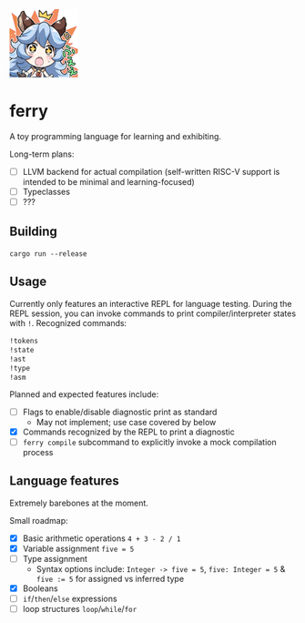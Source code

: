 ![ferry gbf fwee](img/Stamp57jp.png)

# ferry

A toy programming language for learning and exhibiting.

Long-term plans:
- [ ] LLVM backend for actual compilation (self-written RISC-V support is intended to be minimal and learning-focused)
- [ ] Typeclasses
- [ ] ???

## Building

`cargo run --release`

## Usage

Currently only features an interactive REPL for language testing. During the REPL session, you can invoke commands to print compiler/interpreter states with `!`. Recognized commands:

```
!tokens
!state
!ast
!type
!asm
```

Planned and expected features include:

- [ ] Flags to enable/disable diagnostic print as standard
  - May not implement; use case covered by below
- [x] Commands recognized by the REPL to print a diagnostic
- [ ] `ferry compile` subcommand to explicitly invoke a mock compilation process

## Language features

Extremely barebones at the moment.

Small roadmap:

- [x] Basic arithmetic operations `4 + 3 - 2 / 1`
- [x] Variable assignment `five = 5`
- [ ] Type assignment
  - Syntax options include: `Integer -> five = 5`, `five: Integer = 5` & `five := 5` for assigned vs inferred type
- [x] Booleans
- [ ] `if`/`then`/`else` expressions
- [ ] loop structures `loop`/`while`/`for`
